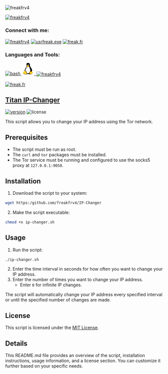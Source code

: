 
<p align="left"> <img src="https://komarev.com/ghpvc/?username=freakfrv4&label=Profile%20views&color=0e75b6&style=flat" alt="freakfrv4" /> </p>

<p align="left"> <a href="https://twitter.com/freakfrv4" target="blank"><img src="https://img.shields.io/twitter/follow/Freak.fr?logo=twitter&style=for-the-badge" alt="freakfrv4" /></a> </p>

<h3 align="left">Connect with me:</h3>
<p align="left">
<a href="https://twitter.com/freakfrv4" target="blank"><img align="center" src="https://raw.githubusercontent.com/rahuldkjain/github-profile-readme-generator/master/src/images/icons/Social/twitter.svg" alt="freakfrv4" height="30" width="40" /></a>
<a href="https://instagram.com/usrfreak.exe" target="blank"><img align="center" src="https://raw.githubusercontent.com/rahuldkjain/github-profile-readme-generator/master/src/images/icons/Social/instagram.svg" alt="usrfreak.exe" height="30" width="40" /></a>
<a href="https://discord.gg/freak.fr" target="blank"><img align="center" src="https://raw.githubusercontent.com/rahuldkjain/github-profile-readme-generator/master/src/images/icons/Social/discord.svg" alt="freak.fr" height="30" width="40" /></a>
</p>

<h3 align="left">Languages and Tools:</h3>
<p align="left"> <a href="https://www.gnu.org/software/bash/" target="_blank" rel="noreferrer"> <img src="https://www.vectorlogo.zone/logos/gnu_bash/gnu_bash-icon.svg" alt="bash" width="40" height="40"/> </a> <a href="https://www.linux.org/" target="_blank" rel="noreferrer"> <img 
                                                                                                                         src="https://raw.githubusercontent.com/devicons/devicon/master/icons/linux/linux-original.svg" alt="linux" width="40" height="40"/> </a> <a href="https://www.python.org" target="_blank" rel="noreferrer"> <img
                                                                                                                                                                                                                                            
<p>&nbsp;<img align="center" src="https://github-readme-stats.vercel.app/api?username=freakfrv4&show_icons=true&locale=en" alt="freakfrv4" /></p>
<p><img align="center" src="https://github-readme-streak-stats.herokuapp.com/?user=freakfrv4&" alt="freak.fr" /></p>

## Titan IP-Changer 

[![version](https://img.shields.io/badge/version-1.0-darkblue)](https://github.com/your-username/your-repo/releases/tag/v1.0.0)
![license](https://img.shields.io/badge/license-Titan-darkblue)

This script allows you to change your IP address using the Tor network.

## Prerequisites

- The script must be run as root.
- The `curl` and `tor` packages must be installed.
- The Tor service must be running and configured to use the socks5 proxy at `127.0.0.1:9050`.

## Installation

1. Download the script to your system:

```bash
wget https:/github.com/freakfrv4/IP-Changer
```

2. Make the script executable:

```bash
chmod +x ip-changer.sh
```

## Usage

1. Run the script:

```bash
./ip-changer.sh
```

2. Enter the time interval in seconds for how often you want to change your IP address.
3. Enter the number of times you want to change your IP address.
   - Enter `0` for infinite IP changes.

The script will automatically change your IP address every specified interval or until the specified number of changes are made.

## License

This script is licensed under the [MIT License](LICENSE).

## Details

This README.md file provides an overview of the script, installation instructions, usage information, and a license section. You can customize it further based on your specific needs.
